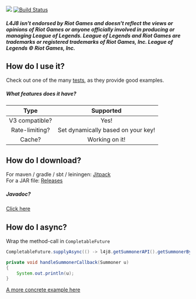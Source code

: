 [![](https://jitpack.io/v/stelar7/L4J8.svg)](https://jitpack.io/#stelar7/L4J8) [![Build Status](https://travis-ci.org/stelar7/L4J8.svg?branch=master)](https://travis-ci.org/stelar7/L4J8)

##### L4J8 isn't endorsed by Riot Games and doesn't reflect the views or opinions of Riot Games or anyone officially involved in producing or managing League of Legends. League of Legends and Riot Games are trademarks or registered trademarks of Riot Games, Inc. League of Legends © Riot Games, Inc.

## How do I use it?

Check out one of the many [tests](https://github.com/stelar7/L4J8/tree/master/src/test/java/no/stelar7/api/l4j8/tests), as they provide good examples.

##### What features does it have?

| Type           | Supported |
| :------------: | :-------: |
| V3 compatible?            | Yes!      |
| Rate-limiting? | Set dynamically based on your key!      |
| Cache?         | Working on it!     |


## How do I download?

For maven / gradle / sbt / leiningen:  [Jitpack](https://jitpack.io/#stelar7/L4J8/)  
For a JAR file: [Releases](https://github.com/stelar7/L4J8/releases/)

##### Javadoc?
[Click here](http://stelar7.no/l4j8)
 
 
## How do I async?
Wrap the method-call in `CompletableFuture`

```Java 
CompletableFuture.supplyAsync(() -> l4j8.getSummonerAPI().getSummonerByAccount(Platform.EUW1, Constants.TEST_ACCOUNT_IDS[0])).thenAccept(this::handleSummonerCallback);

private void handleSummonerCallback(Summoner u)
{
    System.out.println(u);
}
```

[A more concrete example here](https://github.com/stelar7/L4J8/blob/master/src/test/java/no/stelar7/api/l4j8/tests/async/AsyncTest.java)
